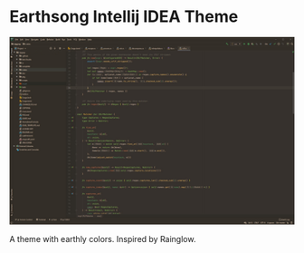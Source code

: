 # Earthsong Intellij IDEA Theme

![screenshot](Screenshot.jpg)

A theme with earthly colors. Inspired by Rainglow.
